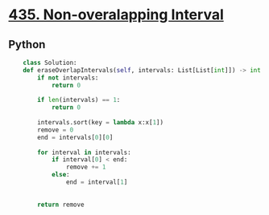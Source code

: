 # [435. Non-overalapping Interval](https://leetcode.com/problems/non-overlapping-intervals/)

## Python


```python
    class Solution:
    def eraseOverlapIntervals(self, intervals: List[List[int]]) -> int:
        if not intervals:
            return 0
        
        if len(intervals) == 1:
            return 0
        
        intervals.sort(key = lambda x:x[1])
        remove = 0
        end = intervals[0][0]
        
        for interval in intervals:
            if interval[0] < end:
                remove += 1
            else:
                end = interval[1]
                
                
        return remove
```
